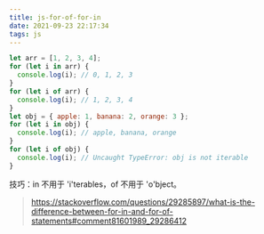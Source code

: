 ```yaml
---
title: js-for-of-for-in
date: 2021-09-23 22:17:34
tags: js
---
```


```js
let arr = [1, 2, 3, 4];
for (let i in arr) {
  console.log(i); // 0, 1, 2, 3
}
for (let i of arr) {
  console.log(i); // 1, 2, 3, 4
}
let obj = { apple: 1, banana: 2, orange: 3 };
for (let i in obj) {
  console.log(i); // apple, banana, orange
}
for (let i of obj) {
  console.log(i); // Uncaught TypeError: obj is not iterable
}
```

技巧：in 不用于 'i'terables，of 不用于 'o'bject。

> https://stackoverflow.com/questions/29285897/what-is-the-difference-between-for-in-and-for-of-statements#comment81601989_29286412

